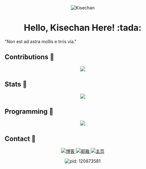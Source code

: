 <div align="center">
  <img src="https://count.getloli.com/@Kisechan?name=Kisechan&theme=miku&padding=7&offset=0&align=top&scale=1&pixelated=1&darkmode=auto" alt="Kisechan" />
</div>

<h1 align="center"> Hello, Kisechan Here! :tada:</h1>

<div aligh="center"><p>"Non est ad astra mollis e trris via."</p></div>

## Contributions :floppy_disk:

<div align="center">
  <img src="https://github-readme-activity-graph.vercel.app/graph?username=Kisechan&theme=minimal">
</div>

## Stats :flags:

<div align="center">
  <img src="https://github-readme-stats.vercel.app/api?username=Kisechan&hide=contribs&count_private=true&show_icons=true&theme=catppuccin_latte">
</div>

## Programming :speech_balloon:

<div align="center">
  <img src="https://github-readme-stats.vercel.app/api/top-langs/?username=kisechan&hide=javascript,html">
</div>

## Contact :loudspeaker:

<p align="center">
  <a href="https://blog.kisechan.space/">
    <img src="https://img.shields.io/badge/Blog-%E5%8D%9A%E5%AE%A2-23FFA500?logo=rss&logoColor=%23FFA500" alt="博客"/>
  </a>
  <a href="mailto:admin@kisechan.space">
    <img src="https://img.shields.io/badge/Email-%E9%82%AE%E7%AE%B1-EA4335?logo=maildotru&logoColor=%23005FF9&labelColor=white" alt="邮箱"/>
  </a>
  <a href="https://www.kisechan.space/">
    <img src="https://img.shields.io/badge/Mainpage-%E4%B8%BB%E9%A1%B5-0A66C2?logo=codementor&logoColor=%23003648&labelColor=%235AC4EE" alt="主页"/>
  </a>
</p>

<div align="center">
  <img src="https://images.kisechan.space/github-head.png" style="max-width: 100%;" alt="pid: 120873581">
</div>
